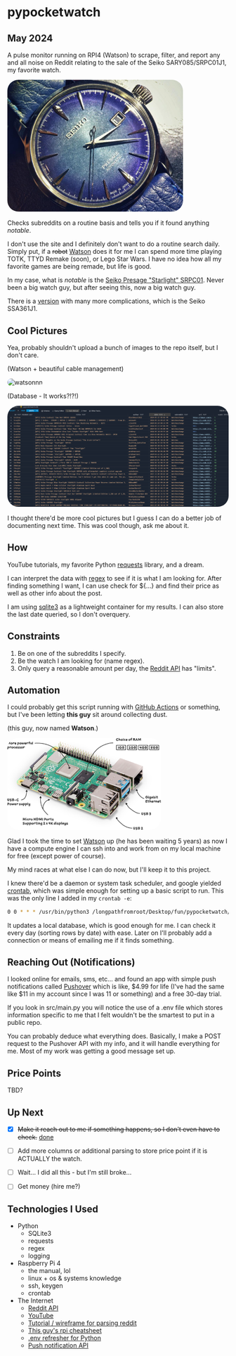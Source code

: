 # pypocketwatch
## May 2024
A pulse monitor running on RPI4 (Watson) to scrape, filter, and report any and all noise on Reddit relating to the sale of the Seiko SARY085/SRPC01J1, my favorite watch.

<img src="resources/seikostarlight.png" alt="The watch in question" width="400" style="border-radius: 25px">

Checks subreddits on a routine basis and tells you if it found anything _notable_.

I don't use the site and I definitely don't want to do a routine search daily. Simply put, if a ~~robot~~ [Watson](#automation) does it for me I can spend more time playing TOTK, TTYD Remake (soon), or Lego Star Wars. I have no idea how all my favorite games are being remade, but life is good.

In my case, what is _notable_ is the [Seiko Presage "Starlight" SRPC01](https://www.watchgecko.com/blogs/magazine/thoughts-on-the-seiko-presage-cocktail-time-starlight). Never been a big watch guy, but after seeing this, now a big watch guy.

There is a [version](https://www.chrono24.com/seiko/seiko-presage-cocktail-limited-edition-ssa361j1-ssa361-blue-starlight-automatic--id33209726.htm) with many more complications, which is the Seiko SSA361J1.

## Cool Pictures
Yea, probably shouldn't upload a bunch of images to the repo itself, but I don't care.

(Watson + beautiful cable management)

<img src="resources/watson.png" alt="watsonnn" width="400" style="border-radius: 25px">

(Database - It works?!?!)

<img src="resources/dbexample.png" alt="sqlite3 db example" style="border-radius: 25px">

I thought there'd be more cool pictures but I guess I can do a better job of documenting next time. This was cool though, ask me about it.

## How
YouTube tutorials, my favorite Python [requests](https://pypi.org/project/requests/) library, and a dream.

I can interpret the data with [regex](https://docs.python.org/3/library/re.html) to see if it is what I am looking for. After finding something I want, I can use check for ${...} and find their price as well as other info about the post.

I am using [sqlite3](https://docs.python.org/3/library/sqlite3.html) as a lightweight container for my results. I can also store the last date queried, so I don't overquery.

## Constraints
1. Be on one of the subreddits I specify.
2. Be the watch I am looking for (name regex).
3. Only query a reasonable amount per day, the [Reddit API](https://www.reddit.com/dev/api/) has "limits".

## Automation
I could probably get this script running with [GitHub Actions](https://docs.github.com/en/actions) or something, but I've been letting **this guy** sit around collecting dust.

(this guy, now named **Watson**.)

<img src="resources/rpi4.png" alt="Raspberry Pi 4" width="350" style="border-radius: 25px">

Glad I took the time to set [Watson](https://www.raspberrypi.com/products/raspberry-pi-4-model-b/) up (he has been waiting 5 years) as now I have a compute engine I can ssh into and work from on my local machine for free (except power of course).

My mind races at what else I can do now, but I'll keep it to this project.

I knew there'd be a daemon or system task scheduler, and google yielded [crontab](https://www.geeksforgeeks.org/crontab-in-linux-with-examples/), which was simple enough for setting up a basic script to run. This was the only line I added in my `crontab -e`:

```sh
0 0 * * * /usr/bin/python3 /longpathfromroot/Desktop/fun/pypocketwatch/src/main.py
```

It updates a local database, which is good enough for me. I can check it every day (sorting rows by date) with ease. Later on I'll probably add a connection or means of emailing me if it finds something.

## Reaching Out (Notifications)
I looked online for emails, sms, etc... and found an app with simple push notifications called [Pushover](https://pushover.net/) which is like, $4.99 for life (I've had the same like $11 in my account since I was 11 or something) and a free 30-day trial.

If you look in src/main.py you will notice the use of a .env file which stores information specific to me that I felt wouldn't be the smartest to put in a public repo.

You can probably deduce what everything does. Basically, I make a POST request to the Pushover API with my info, and it will handle everything for me. Most of my work was getting a good message set up.

## Price Points
TBD?

## Up Next
- [x] ~~Make it reach out to me if something happens, so I don't even have to check.~~ [done](#reaching-out-notifications)
- [ ] Add more columns or additional parsing to store price point if it is ACTUALLY the watch.
- [ ] Wait... I did all this - but I'm still broke...
- [ ] Get money (hire me?)



## Technologies I Used
- Python
  - SQLite3
  - requests
  - regex
  - logging
- Raspberry Pi 4
  - the manual, lol
  - linux + os & systems knowledge
  - ssh, keygen
  - crontab
- The Internet
  - [Reddit API](https://www.reddit.com/dev/api/)
  - [YouTube](https://www.youtube.com/)
  - [Tutorial / wireframe for parsing reddit](https://www.youtube.com/watch?v=Se3GEUY3AGI)
  - [This guy's rpi cheatsheet](https://github.com/LukaszLapaj/raspberry-pi-cheat-sheet)
  - [.env refresher for Python](https://www.geeksforgeeks.org/how-to-create-and-use-env-files-in-python/)
  - [Push notification API](https://pushover.net/api#priority)
